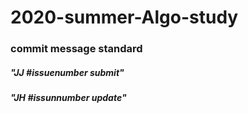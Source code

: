 
# 2020-summer-Algo-study

### commit message standard

##### "JJ #issuenumber submit"

##### "JH #issunnumber update"
